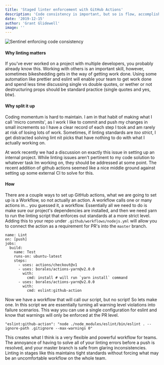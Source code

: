 ```yaml
---
title: 'Staged linter enforcement with GitHub Actions'
description: 'Code consistency is important, but so is flow, accomplish consistency without ruining workflow'
date: '2019-12-15'
author: 'Grant Glidewell'
image: ''
---
```


![Sentinel enforcing code consistency](https://i.pinimg.com/originals/00/2a/d1/002ad15b7bc85380f619d026fa125ef6.jpg)

#### Why linting matters

If you've ever worked on a project with multiple developers, you probably already know this. Working with others is an important skill, however, sometimes bikeshedding gets in the way of getting work done. Using some automation like prettier and eslint will enable your team to get work done and spend less time discussing single vs double quotes, or wether or not destructuring props should be standard practice (single quotes and yes, btw).

#### Why split it up

Coding momentum is hard to maintain. I am in that habit of making what I call 'micro commits', as I work I like to commit and push my changes in small increments so I have a clear record of each step I took and am rarely at risk of losing lots of work. Sometimes, if linting standards are _too strict_, I get distracted solving lint nit picks that have nothing to do with what I actually working on.

At work recently we had a discussion on exactly this issue in setting up an internal project. While linting issues aren't pertinent to my code solution to whatever task Im working on, they should be addressed at some point. The recent addition of github actions seemed like a nice middle ground against setting up some external CI to solve for this.

#### How

There are a couple ways to set up GitHub actions, what we are going to set up is a Workflow, so not actually an action. A workflow calls one or many actions in... you guessed it, a workflow. Essentially all we need to do is make sure our project's dependencies are installed, and then we need yarn to run the linting script that enforces out standards at a more strict level. Adding this to your repo under `.github/workflows/nodejs.yml` will allow you to connect the action as a requirement for PR's into the `master` branch.

```
name: Lint
on: [push]
jobs:
  build:
    name: Test
    runs-on: ubuntu-latest
    steps:
      - uses: actions/checkout@v1
      - uses: borales/actions-yarn@v2.0.0
        with:
          cmd: install # will run `yarn install` command
      - uses: borales/actions-yarn@v2.0.0
        with:
          cmd: eslint:github-action
```

Now we have a workflow that will call our script, but no script! So lets make one. In this script we are essentially turning all warning level violations into failure scenarios. This way you can use a single configuration for eslint and know that warnings will only be enforced at the PR level.

```
"eslint:github-action": "node ./node_modules/eslint/bin/eslint . --ignore-path .gitignore --max-warnings 0"
```

This creates what I think is a very flexible and powerful workflow for teams. The annoyance of having to solve all of your linting errors before a push is resolved, and your master branch is safe from glaring inconsistencies. Linting in stages like this maintains tight standards without forcing what may be an uncomfortable workflow on the whole team.
